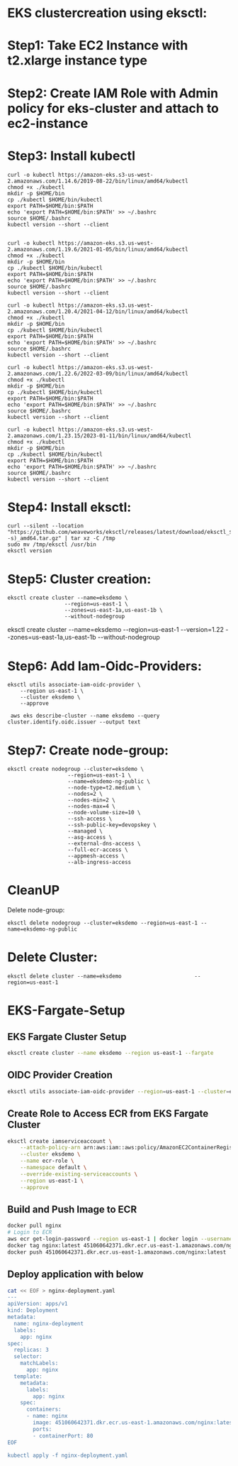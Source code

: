 # EKS clustercreation using eksctl:

# Step1: Take EC2 Instance with t2.xlarge instance type
# Step2: Create IAM Role with Admin policy for eks-cluster and attach to ec2-instance
# Step3: Install kubectl
	curl -o kubectl https://amazon-eks.s3-us-west-2.amazonaws.com/1.14.6/2019-08-22/bin/linux/amd64/kubectl
	chmod +x ./kubectl
	mkdir -p $HOME/bin
	cp ./kubectl $HOME/bin/kubectl
	export PATH=$HOME/bin:$PATH
	echo 'export PATH=$HOME/bin:$PATH' >> ~/.bashrc
	source $HOME/.bashrc
	kubectl version --short --client
	
	
	curl -o kubectl https://amazon-eks.s3.us-west-2.amazonaws.com/1.19.6/2021-01-05/bin/linux/amd64/kubectl
	chmod +x ./kubectl
	mkdir -p $HOME/bin
	cp ./kubectl $HOME/bin/kubectl
	export PATH=$HOME/bin:$PATH
	echo 'export PATH=$HOME/bin:$PATH' >> ~/.bashrc
	source $HOME/.bashrc
	kubectl version --short --client
	
	curl -o kubectl https://amazon-eks.s3.us-west-2.amazonaws.com/1.20.4/2021-04-12/bin/linux/amd64/kubectl
	chmod +x ./kubectl
	mkdir -p $HOME/bin
	cp ./kubectl $HOME/bin/kubectl
	export PATH=$HOME/bin:$PATH
	echo 'export PATH=$HOME/bin:$PATH' >> ~/.bashrc
	source $HOME/.bashrc
	kubectl version --short --client
	
	curl -o kubectl https://amazon-eks.s3.us-west-2.amazonaws.com/1.22.6/2022-03-09/bin/linux/amd64/kubectl
	chmod +x ./kubectl
	mkdir -p $HOME/bin
	cp ./kubectl $HOME/bin/kubectl
	export PATH=$HOME/bin:$PATH
	echo 'export PATH=$HOME/bin:$PATH' >> ~/.bashrc
	source $HOME/.bashrc
	kubectl version --short --client
	
	curl -o kubectl https://amazon-eks.s3.us-west-2.amazonaws.com/1.23.15/2023-01-11/bin/linux/amd64/kubectl
	chmod +x ./kubectl
	mkdir -p $HOME/bin
	cp ./kubectl $HOME/bin/kubectl
	export PATH=$HOME/bin:$PATH
	echo 'export PATH=$HOME/bin:$PATH' >> ~/.bashrc
	source $HOME/.bashrc
	kubectl version --short --client

# Step4: Install eksctl:
    curl --silent --location "https://github.com/weaveworks/eksctl/releases/latest/download/eksctl_$(uname -s)_amd64.tar.gz" | tar xz -C /tmp
    sudo mv /tmp/eksctl /usr/bin
    eksctl version

# Step5: Cluster creation:
    eksctl create cluster --name=eksdemo \
                      --region=us-east-1 \
                      --zones=us-east-1a,us-east-1b \
                      --without-nodegroup 
   eksctl create cluster --name=eksdemo --region=us-east-1 --version=1.22 --zones=us-east-1a,us-east-1b --without-nodegroup

					  
# Step6: Add Iam-Oidc-Providers:
    eksctl utils associate-iam-oidc-provider \
        --region us-east-1 \
        --cluster eksdemo \
        --approve

     aws eks describe-cluster --name eksdemo --query cluster.identify.oidc.issuer --output text
					  
# Step7: Create node-group:
    eksctl create nodegroup --cluster=eksdemo \
                       --region=us-east-1 \
                       --name=eksdemo-ng-public \
                       --node-type=t2.medium \
                       --nodes=2 \
                       --nodes-min=2 \
                       --nodes-max=4 \
                       --node-volume-size=10 \
                       --ssh-access \
                       --ssh-public-key=devopskey \
                       --managed \
                       --asg-access \
                       --external-dns-access \
                       --full-ecr-access \
                       --appmesh-access \
                       --alb-ingress-access	
					   
# CleanUP
Delete node-group:
			   
 	eksctl delete nodegroup --cluster=eksdemo --region=us-east-1 --name=eksdemo-ng-public
 
# Delete Cluster:
				   
    eksctl delete cluster --name=eksdemo                       --region=us-east-1	
		      
		      
# EKS-Fargate-Setup

## EKS Fargate Cluster Setup
```bash
eksctl create cluster --name eksdemo --region us-east-1 --fargate
```

## OIDC Provider Creation
```bash
eksctl utils associate-iam-oidc-provider --region=us-east-1 --cluster=eksdemo --approve
```

## Create Role to Access ECR from EKS Fargate Cluster
```bash
eksctl create iamserviceaccount \
    --attach-policy-arn arn:aws:iam::aws:policy/AmazonEC2ContainerRegistryPowerUser \
    --cluster eksdemo \
    --name ecr-role \
    --namespace default \
    --override-existing-serviceaccounts \
    --region us-east-1 \
    --approve	
```

## Build and Push Image to ECR
```bash
docker pull nginx
# Login to ECR
aws ecr get-login-password --region us-east-1 | docker login --username AWS --password-stdin 451060642371.dkr.ecr.us-east-1.amazonaws.com
docker tag nginx:latest 451060642371.dkr.ecr.us-east-1.amazonaws.com/nginx:latest
docker push 451060642371.dkr.ecr.us-east-1.amazonaws.com/nginx:latest
```
## Deploy application with below
```bash
cat << EOF > nginx-deployment.yaml
---
apiVersion: apps/v1
kind: Deployment
metadata:
  name: nginx-deployment
  labels:
    app: nginx
spec:
  replicas: 3
  selector:
    matchLabels:
      app: nginx
  template:
    metadata:
      labels:
        app: nginx
    spec:
      containers:
      - name: nginx
        image: 451060642371.dkr.ecr.us-east-1.amazonaws.com/nginx:latest
        ports:
        - containerPort: 80
EOF       
		
kubectl apply -f nginx-deployment.yaml
```

